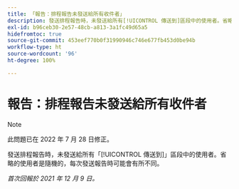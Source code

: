 ```yaml
---
title: 「報告：排程報告未發送給所有收件者」
description: 發送排程報告時，未發送給所有[!UICONTROL 傳送到]區段中的使用者。省略的使用者是隨機的，每次發送報告時可能會有所不同。
exl-id: b96ceb30-2e57-48cb-a813-3a1fc49d65a5
hidefromtoc: true
source-git-commit: 453eef770b0f31990946c746e677fb453d0be94b
workflow-type: ht
source-wordcount: '96'
ht-degree: 100%

---
```


# 報告：排程報告未發送給所有收件者

>[!NOTE]
>
>此問題已在 2022 年 7 月 28 日修正。

發送排程報告時，未發送給所有「[!UICONTROL 傳送到]」區段中的使用者。省略的使用者是隨機的，每次發送報告時可能會有所不同。

_首次回報於 2021 年 12 月 9 日。_
